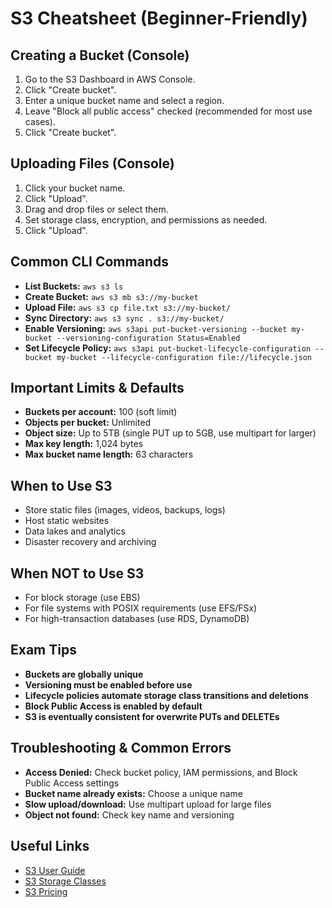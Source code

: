 # S3 Cheatsheet (Beginner-Friendly)

## Creating a Bucket (Console)
1. Go to the S3 Dashboard in AWS Console.
2. Click "Create bucket".
3. Enter a unique bucket name and select a region.
4. Leave "Block all public access" checked (recommended for most use cases).
5. Click "Create bucket".

## Uploading Files (Console)
1. Click your bucket name.
2. Click "Upload".
3. Drag and drop files or select them.
4. Set storage class, encryption, and permissions as needed.
5. Click "Upload".

## Common CLI Commands
- **List Buckets:** `aws s3 ls`
- **Create Bucket:** `aws s3 mb s3://my-bucket`
- **Upload File:** `aws s3 cp file.txt s3://my-bucket/`
- **Sync Directory:** `aws s3 sync . s3://my-bucket/`
- **Enable Versioning:** `aws s3api put-bucket-versioning --bucket my-bucket --versioning-configuration Status=Enabled`
- **Set Lifecycle Policy:** `aws s3api put-bucket-lifecycle-configuration --bucket my-bucket --lifecycle-configuration file://lifecycle.json`

## Important Limits & Defaults
- **Buckets per account:** 100 (soft limit)
- **Objects per bucket:** Unlimited
- **Object size:** Up to 5TB (single PUT up to 5GB, use multipart for larger)
- **Max key length:** 1,024 bytes
- **Max bucket name length:** 63 characters

## When to Use S3
- Store static files (images, videos, backups, logs)
- Host static websites
- Data lakes and analytics
- Disaster recovery and archiving

## When NOT to Use S3
- For block storage (use EBS)
- For file systems with POSIX requirements (use EFS/FSx)
- For high-transaction databases (use RDS, DynamoDB)

## Exam Tips
- **Buckets are globally unique**
- **Versioning must be enabled before use**
- **Lifecycle policies automate storage class transitions and deletions**
- **Block Public Access is enabled by default**
- **S3 is eventually consistent for overwrite PUTs and DELETEs**

## Troubleshooting & Common Errors
- **Access Denied:** Check bucket policy, IAM permissions, and Block Public Access settings
- **Bucket name already exists:** Choose a unique name
- **Slow upload/download:** Use multipart upload for large files
- **Object not found:** Check key name and versioning

## Useful Links
- [S3 User Guide](https://docs.aws.amazon.com/AmazonS3/latest/userguide/)
- [S3 Storage Classes](https://aws.amazon.com/s3/storage-classes/)
- [S3 Pricing](https://aws.amazon.com/s3/pricing/)
